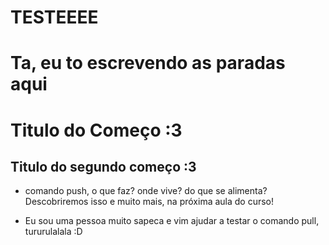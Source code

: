 # TESTEEEE
# Ta, eu to escrevendo as paradas aqui
# Titulo do Começo :3
## Titulo do segundo começo :3

* comando push, o que faz? onde vive? do que se alimenta? Descobriremos isso e muito mais, na próxima aula do curso!

* Eu sou uma pessoa muito sapeca e vim ajudar a testar o comando pull, tururulalala :D
